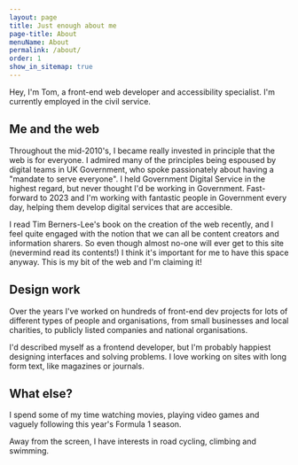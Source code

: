 ```yaml
---
layout: page
title: Just enough about me
page-title: About
menuName: About
permalink: /about/
order: 1
show_in_sitemap: true
---
```

Hey, I'm Tom, a front-end web developer and accessibility specialist. I'm currently employed in the civil service.

## Me and the web
Throughout the mid-2010's, I became really invested in principle that the web is for everyone. I admired many of the principles being espoused by digital teams in UK Government, who spoke passionately about having a "mandate to serve everyone". I held Government Digital Service in the highest regard, but never thought I'd be working in Government. Fast-forward to 2023 and I'm working with fantastic people in Government every day, helping them develop digital services that are accesible.

I read Tim Berners-Lee's book on the creation of the web recently, and I feel quite engaged with the notion that we can all be content creators and information sharers. So even though almost no-one will ever get to this site (nevermind read its contents!) I think it's important for me to have this space anyway. This is my bit of the web and I'm claiming it!

## Design work
Over the years I've worked on hundreds of front-end dev projects for lots of different types of people and organisations, from small businesses and local charities, to publicly listed companies and national organisations.

I'd described myself as a frontend developer, but I'm probably happiest designing interfaces and solving problems. I love working on sites with long form text, like magazines or journals.

## What else?
I spend some of my time watching movies, playing video games and vaguely following this year's Formula 1 season.

Away from the screen, I have interests in road cycling, climbing and swimming.